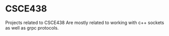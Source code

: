 # CSCE438
Projects related to CSCE438
Are mostly related to working with c++ sockets as well as grpc protocols.
